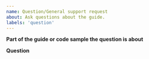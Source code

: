 ```yaml
---
name: Question/General support request
about: Ask questions about the guide. 
labels: 'question'
---
```


<!--
**If you have any questions about the discord.js library usage, please ask them in the Discord Server instead.**
https://discord.gg/bRCvFy9 
-->

**Part of the guide or code sample the question is about**
<!-- URL or path to the file or section in question. If none please select "feature request" instead. -->

**Question**
<!-- Your question about the referenced part of the guide. -->

